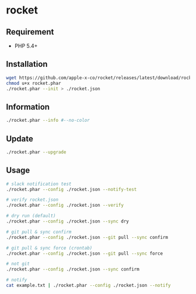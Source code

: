 # rocket

## Requirement

* PHP 5.4+

## Installation

```bash
wget https://github.com/apple-x-co/rocket/releases/latest/download/rocket.phar
chmod u+x rocket.phar
./rocket.phar --init > ./rocket.json
```

## Information

```bash
./rocket.phar --info #--no-color
```

## Update

```bash
./rocket.phar --upgrade
```

## Usage

```bash
# slack notification test
./rocket.phar --config ./rocket.json --notify-test

# verify rocket.json
./rocket.phar --config ./rocket.json --verify

# dry run (default)
./rocket.phar --config ./rocket.json --sync dry

# git pull & sync confirm
./rocket.phar --config ./rocket.json --git pull --sync confirm

# git pull & sync force (crontab)
./rocket.phar --config ./rocket.json --git pull --sync force

# not git
./rocket.phar --config ./rocket.json --sync confirm

# notify
cat example.txt | ./rocket.phar --config ./rocket.json --notify
```
